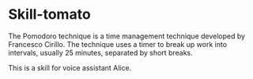 # Skill-tomato

The Pomodoro technique is a time management technique developed by Francesco Cirillo. 
The technique uses a timer to break up work into intervals, usually 25 minutes, separated by short breaks.

This is a skill for voice assistant Alice.
